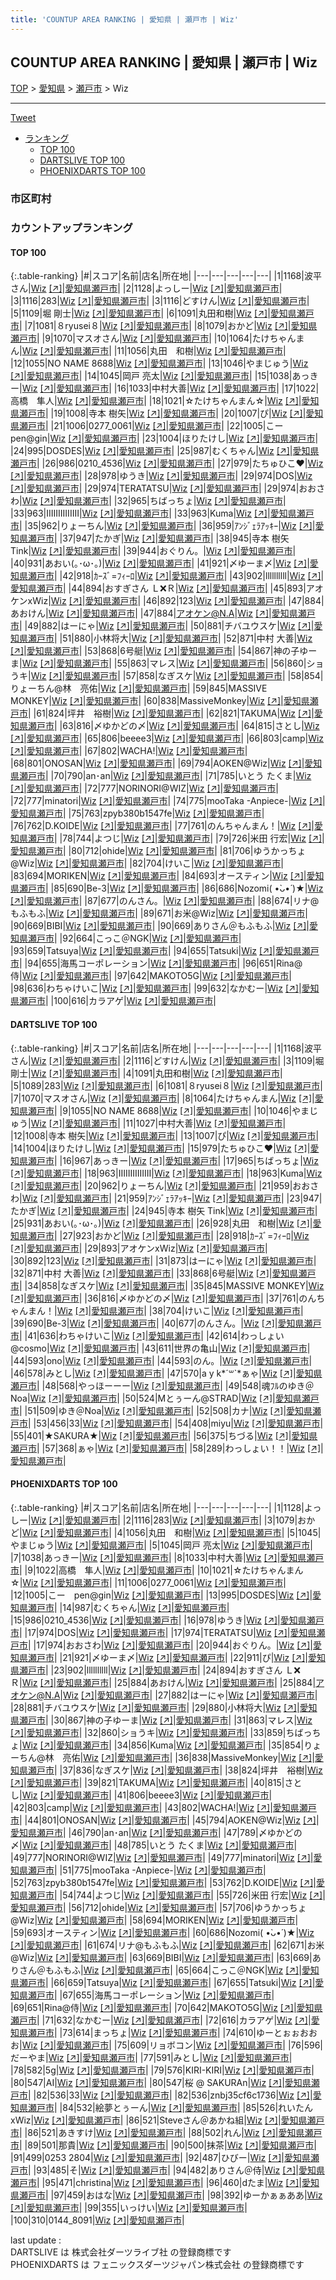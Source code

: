 ```yaml
---
title: 'COUNTUP AREA RANKING | 愛知県 | 瀬戸市 | Wiz'
---
```

## COUNTUP AREA RANKING | 愛知県 | 瀬戸市 | Wiz

[TOP](/darts/rank/) > [愛知県](/darts/rank/愛知県/) > [瀬戸市](/darts/rank/愛知県/瀬戸市/) > Wiz

___

<a href="https://twitter.com/share?ref_src=twsrc%5Etfw" data-text="COUNTUP AREA RANKING | 愛知県瀬戸市Wiz" class="twitter-share-button" data-hashtags="DARTSLIVE,PHOENIXDARTS,darts,ダーツ" data-show-count="false">Tweet</a>

* [ランキング](#カウントアップランキング)
    * [TOP 100](#top-100)
    * [DARTSLIVE TOP 100](#dartslive-top-100)
    * [PHOENIXDARTS TOP 100](#phoenixdarts-top-100)

### 市区町村

<ul>

</ul>

### カウントアップランキング

#### TOP 100



{:.table-ranking}
|#|スコア|名前|店名|所在地|
|---|---|---|---|---|
|1|1168|<span class="rank-name-dl">波平さん</span>|<a href="/darts/rank/shops/1b0e1557476a1bdb58d385ea46352d8f.html">Wiz</a> <a href="https://search.dartslive.com/jp/shop/1b0e1557476a1bdb58d385ea46352d8f">[↗]</a>|<a href="/darts/rank/愛知県/瀬戸市">愛知県瀬戸市</a>|
|2|1128|<span class="rank-name-pd">よっしー</span>|<a href="/darts/rank/shops/77310.html">Wiz</a> <a href="https://vs.phoenixdarts.com/jp/shop/shopDetailInfo/s_77310?s_seq=77310">[↗]</a>|<a href="/darts/rank/愛知県/瀬戸市">愛知県瀬戸市</a>|
|3|1116|<span class="rank-name-pd">283</span>|<a href="/darts/rank/shops/77310.html">Wiz</a> <a href="https://vs.phoenixdarts.com/jp/shop/shopDetailInfo/s_77310?s_seq=77310">[↗]</a>|<a href="/darts/rank/愛知県/瀬戸市">愛知県瀬戸市</a>|
|3|1116|<span class="rank-name-dl">どすけん</span>|<a href="/darts/rank/shops/1b0e1557476a1bdb58d385ea46352d8f.html">Wiz</a> <a href="https://search.dartslive.com/jp/shop/1b0e1557476a1bdb58d385ea46352d8f">[↗]</a>|<a href="/darts/rank/愛知県/瀬戸市">愛知県瀬戸市</a>|
|5|1109|<span class="rank-name-dl">堀 剛士</span>|<a href="/darts/rank/shops/1b0e1557476a1bdb58d385ea46352d8f.html">Wiz</a> <a href="https://search.dartslive.com/jp/shop/1b0e1557476a1bdb58d385ea46352d8f">[↗]</a>|<a href="/darts/rank/愛知県/瀬戸市">愛知県瀬戸市</a>|
|6|1091|<span class="rank-name-dl">丸田和樹</span>|<a href="/darts/rank/shops/1b0e1557476a1bdb58d385ea46352d8f.html">Wiz</a> <a href="https://search.dartslive.com/jp/shop/1b0e1557476a1bdb58d385ea46352d8f">[↗]</a>|<a href="/darts/rank/愛知県/瀬戸市">愛知県瀬戸市</a>|
|7|1081|<span class="rank-name-dl">８ryusei８</span>|<a href="/darts/rank/shops/1b0e1557476a1bdb58d385ea46352d8f.html">Wiz</a> <a href="https://search.dartslive.com/jp/shop/1b0e1557476a1bdb58d385ea46352d8f">[↗]</a>|<a href="/darts/rank/愛知県/瀬戸市">愛知県瀬戸市</a>|
|8|1079|<span class="rank-name-pd">おかど</span>|<a href="/darts/rank/shops/77310.html">Wiz</a> <a href="https://vs.phoenixdarts.com/jp/shop/shopDetailInfo/s_77310?s_seq=77310">[↗]</a>|<a href="/darts/rank/愛知県/瀬戸市">愛知県瀬戸市</a>|
|9|1070|<span class="rank-name-dl">マスオさん</span>|<a href="/darts/rank/shops/1b0e1557476a1bdb58d385ea46352d8f.html">Wiz</a> <a href="https://search.dartslive.com/jp/shop/1b0e1557476a1bdb58d385ea46352d8f">[↗]</a>|<a href="/darts/rank/愛知県/瀬戸市">愛知県瀬戸市</a>|
|10|1064|<span class="rank-name-dl">たけちゃんまん</span>|<a href="/darts/rank/shops/1b0e1557476a1bdb58d385ea46352d8f.html">Wiz</a> <a href="https://search.dartslive.com/jp/shop/1b0e1557476a1bdb58d385ea46352d8f">[↗]</a>|<a href="/darts/rank/愛知県/瀬戸市">愛知県瀬戸市</a>|
|11|1056|<span class="rank-name-pd">丸田　和樹</span>|<a href="/darts/rank/shops/77310.html">Wiz</a> <a href="https://vs.phoenixdarts.com/jp/shop/shopDetailInfo/s_77310?s_seq=77310">[↗]</a>|<a href="/darts/rank/愛知県/瀬戸市">愛知県瀬戸市</a>|
|12|1055|<span class="rank-name-dl">NO NAME 8688</span>|<a href="/darts/rank/shops/1b0e1557476a1bdb58d385ea46352d8f.html">Wiz</a> <a href="https://search.dartslive.com/jp/shop/1b0e1557476a1bdb58d385ea46352d8f">[↗]</a>|<a href="/darts/rank/愛知県/瀬戸市">愛知県瀬戸市</a>|
|13|1046|<span class="rank-name-dl">やまじゅう</span>|<a href="/darts/rank/shops/1b0e1557476a1bdb58d385ea46352d8f.html">Wiz</a> <a href="https://search.dartslive.com/jp/shop/1b0e1557476a1bdb58d385ea46352d8f">[↗]</a>|<a href="/darts/rank/愛知県/瀬戸市">愛知県瀬戸市</a>|
|14|1045|<span class="rank-name-pd"><span class="pro-icon-pd"></span>岡戸 亮太</span>|<a href="/darts/rank/shops/77310.html">Wiz</a> <a href="https://vs.phoenixdarts.com/jp/shop/shopDetailInfo/s_77310?s_seq=77310">[↗]</a>|<a href="/darts/rank/愛知県/瀬戸市">愛知県瀬戸市</a>|
|15|1038|<span class="rank-name-pd">あっきー</span>|<a href="/darts/rank/shops/77310.html">Wiz</a> <a href="https://vs.phoenixdarts.com/jp/shop/shopDetailInfo/s_77310?s_seq=77310">[↗]</a>|<a href="/darts/rank/愛知県/瀬戸市">愛知県瀬戸市</a>|
|16|1033|<span class="rank-name-pd">中村大善</span>|<a href="/darts/rank/shops/77310.html">Wiz</a> <a href="https://vs.phoenixdarts.com/jp/shop/shopDetailInfo/s_77310?s_seq=77310">[↗]</a>|<a href="/darts/rank/愛知県/瀬戸市">愛知県瀬戸市</a>|
|17|1022|<span class="rank-name-pd">高橋　隼人</span>|<a href="/darts/rank/shops/77310.html">Wiz</a> <a href="https://vs.phoenixdarts.com/jp/shop/shopDetailInfo/s_77310?s_seq=77310">[↗]</a>|<a href="/darts/rank/愛知県/瀬戸市">愛知県瀬戸市</a>|
|18|1021|<span class="rank-name-pd">☆たけちゃんまん☆</span>|<a href="/darts/rank/shops/77310.html">Wiz</a> <a href="https://vs.phoenixdarts.com/jp/shop/shopDetailInfo/s_77310?s_seq=77310">[↗]</a>|<a href="/darts/rank/愛知県/瀬戸市">愛知県瀬戸市</a>|
|19|1008|<span class="rank-name-dl">寺本 樹矢</span>|<a href="/darts/rank/shops/1b0e1557476a1bdb58d385ea46352d8f.html">Wiz</a> <a href="https://search.dartslive.com/jp/shop/1b0e1557476a1bdb58d385ea46352d8f">[↗]</a>|<a href="/darts/rank/愛知県/瀬戸市">愛知県瀬戸市</a>|
|20|1007|<span class="rank-name-dl">ぴ</span>|<a href="/darts/rank/shops/1b0e1557476a1bdb58d385ea46352d8f.html">Wiz</a> <a href="https://search.dartslive.com/jp/shop/1b0e1557476a1bdb58d385ea46352d8f">[↗]</a>|<a href="/darts/rank/愛知県/瀬戸市">愛知県瀬戸市</a>|
|21|1006|<span class="rank-name-pd">0277_0061</span>|<a href="/darts/rank/shops/77310.html">Wiz</a> <a href="https://vs.phoenixdarts.com/jp/shop/shopDetailInfo/s_77310?s_seq=77310">[↗]</a>|<a href="/darts/rank/愛知県/瀬戸市">愛知県瀬戸市</a>|
|22|1005|<span class="rank-name-pd">こー　pen@gin</span>|<a href="/darts/rank/shops/77310.html">Wiz</a> <a href="https://vs.phoenixdarts.com/jp/shop/shopDetailInfo/s_77310?s_seq=77310">[↗]</a>|<a href="/darts/rank/愛知県/瀬戸市">愛知県瀬戸市</a>|
|23|1004|<span class="rank-name-dl">ほりたけし</span>|<a href="/darts/rank/shops/1b0e1557476a1bdb58d385ea46352d8f.html">Wiz</a> <a href="https://search.dartslive.com/jp/shop/1b0e1557476a1bdb58d385ea46352d8f">[↗]</a>|<a href="/darts/rank/愛知県/瀬戸市">愛知県瀬戸市</a>|
|24|995|<span class="rank-name-pd">DOSDES</span>|<a href="/darts/rank/shops/77310.html">Wiz</a> <a href="https://vs.phoenixdarts.com/jp/shop/shopDetailInfo/s_77310?s_seq=77310">[↗]</a>|<a href="/darts/rank/愛知県/瀬戸市">愛知県瀬戸市</a>|
|25|987|<span class="rank-name-pd">むくちゃん</span>|<a href="/darts/rank/shops/77310.html">Wiz</a> <a href="https://vs.phoenixdarts.com/jp/shop/shopDetailInfo/s_77310?s_seq=77310">[↗]</a>|<a href="/darts/rank/愛知県/瀬戸市">愛知県瀬戸市</a>|
|26|986|<span class="rank-name-pd">0210_4536</span>|<a href="/darts/rank/shops/77310.html">Wiz</a> <a href="https://vs.phoenixdarts.com/jp/shop/shopDetailInfo/s_77310?s_seq=77310">[↗]</a>|<a href="/darts/rank/愛知県/瀬戸市">愛知県瀬戸市</a>|
|27|979|<span class="rank-name-dl">たちゅひこ❤️</span>|<a href="/darts/rank/shops/1b0e1557476a1bdb58d385ea46352d8f.html">Wiz</a> <a href="https://search.dartslive.com/jp/shop/1b0e1557476a1bdb58d385ea46352d8f">[↗]</a>|<a href="/darts/rank/愛知県/瀬戸市">愛知県瀬戸市</a>|
|28|978|<span class="rank-name-pd">ゆうき</span>|<a href="/darts/rank/shops/77310.html">Wiz</a> <a href="https://vs.phoenixdarts.com/jp/shop/shopDetailInfo/s_77310?s_seq=77310">[↗]</a>|<a href="/darts/rank/愛知県/瀬戸市">愛知県瀬戸市</a>|
|29|974|<span class="rank-name-pd">DOS</span>|<a href="/darts/rank/shops/77310.html">Wiz</a> <a href="https://vs.phoenixdarts.com/jp/shop/shopDetailInfo/s_77310?s_seq=77310">[↗]</a>|<a href="/darts/rank/愛知県/瀬戸市">愛知県瀬戸市</a>|
|29|974|<span class="rank-name-pd">TERATATSU</span>|<a href="/darts/rank/shops/77310.html">Wiz</a> <a href="https://vs.phoenixdarts.com/jp/shop/shopDetailInfo/s_77310?s_seq=77310">[↗]</a>|<a href="/darts/rank/愛知県/瀬戸市">愛知県瀬戸市</a>|
|29|974|<span class="rank-name-pd">おおさわ</span>|<a href="/darts/rank/shops/77310.html">Wiz</a> <a href="https://vs.phoenixdarts.com/jp/shop/shopDetailInfo/s_77310?s_seq=77310">[↗]</a>|<a href="/darts/rank/愛知県/瀬戸市">愛知県瀬戸市</a>|
|32|965|<span class="rank-name-dl">ちばっちょ</span>|<a href="/darts/rank/shops/1b0e1557476a1bdb58d385ea46352d8f.html">Wiz</a> <a href="https://search.dartslive.com/jp/shop/1b0e1557476a1bdb58d385ea46352d8f">[↗]</a>|<a href="/darts/rank/愛知県/瀬戸市">愛知県瀬戸市</a>|
|33|963|<span class="rank-name-dl">IIIIIIIIIIIIII</span>|<a href="/darts/rank/shops/1b0e1557476a1bdb58d385ea46352d8f.html">Wiz</a> <a href="https://search.dartslive.com/jp/shop/1b0e1557476a1bdb58d385ea46352d8f">[↗]</a>|<a href="/darts/rank/愛知県/瀬戸市">愛知県瀬戸市</a>|
|33|963|<span class="rank-name-dl">Kuma</span>|<a href="/darts/rank/shops/1b0e1557476a1bdb58d385ea46352d8f.html">Wiz</a> <a href="https://search.dartslive.com/jp/shop/1b0e1557476a1bdb58d385ea46352d8f">[↗]</a>|<a href="/darts/rank/愛知県/瀬戸市">愛知県瀬戸市</a>|
|35|962|<span class="rank-name-dl">りょーちん</span>|<a href="/darts/rank/shops/1b0e1557476a1bdb58d385ea46352d8f.html">Wiz</a> <a href="https://search.dartslive.com/jp/shop/1b0e1557476a1bdb58d385ea46352d8f">[↗]</a>|<a href="/darts/rank/愛知県/瀬戸市">愛知県瀬戸市</a>|
|36|959|<span class="rank-name-dl">ｱﾝｼﾞｪﾗｱｯｷｰ</span>|<a href="/darts/rank/shops/1b0e1557476a1bdb58d385ea46352d8f.html">Wiz</a> <a href="https://search.dartslive.com/jp/shop/1b0e1557476a1bdb58d385ea46352d8f">[↗]</a>|<a href="/darts/rank/愛知県/瀬戸市">愛知県瀬戸市</a>|
|37|947|<span class="rank-name-dl">たかぎ</span>|<a href="/darts/rank/shops/1b0e1557476a1bdb58d385ea46352d8f.html">Wiz</a> <a href="https://search.dartslive.com/jp/shop/1b0e1557476a1bdb58d385ea46352d8f">[↗]</a>|<a href="/darts/rank/愛知県/瀬戸市">愛知県瀬戸市</a>|
|38|945|<span class="rank-name-dl">寺本 樹矢 Tink</span>|<a href="/darts/rank/shops/1b0e1557476a1bdb58d385ea46352d8f.html">Wiz</a> <a href="https://search.dartslive.com/jp/shop/1b0e1557476a1bdb58d385ea46352d8f">[↗]</a>|<a href="/darts/rank/愛知県/瀬戸市">愛知県瀬戸市</a>|
|39|944|<span class="rank-name-pd">おぐりん。</span>|<a href="/darts/rank/shops/77310.html">Wiz</a> <a href="https://vs.phoenixdarts.com/jp/shop/shopDetailInfo/s_77310?s_seq=77310">[↗]</a>|<a href="/darts/rank/愛知県/瀬戸市">愛知県瀬戸市</a>|
|40|931|<span class="rank-name-dl">あおい(｡･ω･｡)</span>|<a href="/darts/rank/shops/1b0e1557476a1bdb58d385ea46352d8f.html">Wiz</a> <a href="https://search.dartslive.com/jp/shop/1b0e1557476a1bdb58d385ea46352d8f">[↗]</a>|<a href="/darts/rank/愛知県/瀬戸市">愛知県瀬戸市</a>|
|41|921|<span class="rank-name-pd">〆ゆーま〆</span>|<a href="/darts/rank/shops/77310.html">Wiz</a> <a href="https://vs.phoenixdarts.com/jp/shop/shopDetailInfo/s_77310?s_seq=77310">[↗]</a>|<a href="/darts/rank/愛知県/瀬戸市">愛知県瀬戸市</a>|
|42|918|<span class="rank-name-dl">ｶｰｽﾞ=ﾌｨｰﾛ</span>|<a href="/darts/rank/shops/1b0e1557476a1bdb58d385ea46352d8f.html">Wiz</a> <a href="https://search.dartslive.com/jp/shop/1b0e1557476a1bdb58d385ea46352d8f">[↗]</a>|<a href="/darts/rank/愛知県/瀬戸市">愛知県瀬戸市</a>|
|43|902|<span class="rank-name-pd">llllllllll</span>|<a href="/darts/rank/shops/77310.html">Wiz</a> <a href="https://vs.phoenixdarts.com/jp/shop/shopDetailInfo/s_77310?s_seq=77310">[↗]</a>|<a href="/darts/rank/愛知県/瀬戸市">愛知県瀬戸市</a>|
|44|894|<span class="rank-name-pd">おすぎさん Ｌ❌Ｒ</span>|<a href="/darts/rank/shops/77310.html">Wiz</a> <a href="https://vs.phoenixdarts.com/jp/shop/shopDetailInfo/s_77310?s_seq=77310">[↗]</a>|<a href="/darts/rank/愛知県/瀬戸市">愛知県瀬戸市</a>|
|45|893|<span class="rank-name-dl">アオケンxWiz</span>|<a href="/darts/rank/shops/1b0e1557476a1bdb58d385ea46352d8f.html">Wiz</a> <a href="https://search.dartslive.com/jp/shop/1b0e1557476a1bdb58d385ea46352d8f">[↗]</a>|<a href="/darts/rank/愛知県/瀬戸市">愛知県瀬戸市</a>|
|46|892|<span class="rank-name-dl">123</span>|<a href="/darts/rank/shops/1b0e1557476a1bdb58d385ea46352d8f.html">Wiz</a> <a href="https://search.dartslive.com/jp/shop/1b0e1557476a1bdb58d385ea46352d8f">[↗]</a>|<a href="/darts/rank/愛知県/瀬戸市">愛知県瀬戸市</a>|
|47|884|<span class="rank-name-pd">あおけん</span>|<a href="/darts/rank/shops/77310.html">Wiz</a> <a href="https://vs.phoenixdarts.com/jp/shop/shopDetailInfo/s_77310?s_seq=77310">[↗]</a>|<a href="/darts/rank/愛知県/瀬戸市">愛知県瀬戸市</a>|
|47|884|<span class="rank-name-pd">アオケン@N.A</span>|<a href="/darts/rank/shops/77310.html">Wiz</a> <a href="https://vs.phoenixdarts.com/jp/shop/shopDetailInfo/s_77310?s_seq=77310">[↗]</a>|<a href="/darts/rank/愛知県/瀬戸市">愛知県瀬戸市</a>|
|49|882|<span class="rank-name-pd">はーにゃ</span>|<a href="/darts/rank/shops/77310.html">Wiz</a> <a href="https://vs.phoenixdarts.com/jp/shop/shopDetailInfo/s_77310?s_seq=77310">[↗]</a>|<a href="/darts/rank/愛知県/瀬戸市">愛知県瀬戸市</a>|
|50|881|<span class="rank-name-pd">チバユウスケ</span>|<a href="/darts/rank/shops/77310.html">Wiz</a> <a href="https://vs.phoenixdarts.com/jp/shop/shopDetailInfo/s_77310?s_seq=77310">[↗]</a>|<a href="/darts/rank/愛知県/瀬戸市">愛知県瀬戸市</a>|
|51|880|<span class="rank-name-pd">小林将大</span>|<a href="/darts/rank/shops/77310.html">Wiz</a> <a href="https://vs.phoenixdarts.com/jp/shop/shopDetailInfo/s_77310?s_seq=77310">[↗]</a>|<a href="/darts/rank/愛知県/瀬戸市">愛知県瀬戸市</a>|
|52|871|<span class="rank-name-dl">中村 大善</span>|<a href="/darts/rank/shops/1b0e1557476a1bdb58d385ea46352d8f.html">Wiz</a> <a href="https://search.dartslive.com/jp/shop/1b0e1557476a1bdb58d385ea46352d8f">[↗]</a>|<a href="/darts/rank/愛知県/瀬戸市">愛知県瀬戸市</a>|
|53|868|<span class="rank-name-dl">6号艇</span>|<a href="/darts/rank/shops/1b0e1557476a1bdb58d385ea46352d8f.html">Wiz</a> <a href="https://search.dartslive.com/jp/shop/1b0e1557476a1bdb58d385ea46352d8f">[↗]</a>|<a href="/darts/rank/愛知県/瀬戸市">愛知県瀬戸市</a>|
|54|867|<span class="rank-name-pd">神の子ゆーま</span>|<a href="/darts/rank/shops/77310.html">Wiz</a> <a href="https://vs.phoenixdarts.com/jp/shop/shopDetailInfo/s_77310?s_seq=77310">[↗]</a>|<a href="/darts/rank/愛知県/瀬戸市">愛知県瀬戸市</a>|
|55|863|<span class="rank-name-pd">マレス</span>|<a href="/darts/rank/shops/77310.html">Wiz</a> <a href="https://vs.phoenixdarts.com/jp/shop/shopDetailInfo/s_77310?s_seq=77310">[↗]</a>|<a href="/darts/rank/愛知県/瀬戸市">愛知県瀬戸市</a>|
|56|860|<span class="rank-name-pd">ショうキ</span>|<a href="/darts/rank/shops/77310.html">Wiz</a> <a href="https://vs.phoenixdarts.com/jp/shop/shopDetailInfo/s_77310?s_seq=77310">[↗]</a>|<a href="/darts/rank/愛知県/瀬戸市">愛知県瀬戸市</a>|
|57|858|<span class="rank-name-dl">なぎスケ</span>|<a href="/darts/rank/shops/1b0e1557476a1bdb58d385ea46352d8f.html">Wiz</a> <a href="https://search.dartslive.com/jp/shop/1b0e1557476a1bdb58d385ea46352d8f">[↗]</a>|<a href="/darts/rank/愛知県/瀬戸市">愛知県瀬戸市</a>|
|58|854|<span class="rank-name-pd">りょーちん@林　亮佑</span>|<a href="/darts/rank/shops/77310.html">Wiz</a> <a href="https://vs.phoenixdarts.com/jp/shop/shopDetailInfo/s_77310?s_seq=77310">[↗]</a>|<a href="/darts/rank/愛知県/瀬戸市">愛知県瀬戸市</a>|
|59|845|<span class="rank-name-dl">MASSIVE MONKEY</span>|<a href="/darts/rank/shops/1b0e1557476a1bdb58d385ea46352d8f.html">Wiz</a> <a href="https://search.dartslive.com/jp/shop/1b0e1557476a1bdb58d385ea46352d8f">[↗]</a>|<a href="/darts/rank/愛知県/瀬戸市">愛知県瀬戸市</a>|
|60|838|<span class="rank-name-pd">MassiveMonkey</span>|<a href="/darts/rank/shops/77310.html">Wiz</a> <a href="https://vs.phoenixdarts.com/jp/shop/shopDetailInfo/s_77310?s_seq=77310">[↗]</a>|<a href="/darts/rank/愛知県/瀬戸市">愛知県瀬戸市</a>|
|61|824|<span class="rank-name-pd">坪井　裕樹</span>|<a href="/darts/rank/shops/77310.html">Wiz</a> <a href="https://vs.phoenixdarts.com/jp/shop/shopDetailInfo/s_77310?s_seq=77310">[↗]</a>|<a href="/darts/rank/愛知県/瀬戸市">愛知県瀬戸市</a>|
|62|821|<span class="rank-name-pd">TAKUMA</span>|<a href="/darts/rank/shops/77310.html">Wiz</a> <a href="https://vs.phoenixdarts.com/jp/shop/shopDetailInfo/s_77310?s_seq=77310">[↗]</a>|<a href="/darts/rank/愛知県/瀬戸市">愛知県瀬戸市</a>|
|63|816|<span class="rank-name-dl">〆ゆかどの〆</span>|<a href="/darts/rank/shops/1b0e1557476a1bdb58d385ea46352d8f.html">Wiz</a> <a href="https://search.dartslive.com/jp/shop/1b0e1557476a1bdb58d385ea46352d8f">[↗]</a>|<a href="/darts/rank/愛知県/瀬戸市">愛知県瀬戸市</a>|
|64|815|<span class="rank-name-pd">さとし</span>|<a href="/darts/rank/shops/77310.html">Wiz</a> <a href="https://vs.phoenixdarts.com/jp/shop/shopDetailInfo/s_77310?s_seq=77310">[↗]</a>|<a href="/darts/rank/愛知県/瀬戸市">愛知県瀬戸市</a>|
|65|806|<span class="rank-name-pd">beeee3</span>|<a href="/darts/rank/shops/77310.html">Wiz</a> <a href="https://vs.phoenixdarts.com/jp/shop/shopDetailInfo/s_77310?s_seq=77310">[↗]</a>|<a href="/darts/rank/愛知県/瀬戸市">愛知県瀬戸市</a>|
|66|803|<span class="rank-name-pd">camp</span>|<a href="/darts/rank/shops/77310.html">Wiz</a> <a href="https://vs.phoenixdarts.com/jp/shop/shopDetailInfo/s_77310?s_seq=77310">[↗]</a>|<a href="/darts/rank/愛知県/瀬戸市">愛知県瀬戸市</a>|
|67|802|<span class="rank-name-pd">WACHA!</span>|<a href="/darts/rank/shops/77310.html">Wiz</a> <a href="https://vs.phoenixdarts.com/jp/shop/shopDetailInfo/s_77310?s_seq=77310">[↗]</a>|<a href="/darts/rank/愛知県/瀬戸市">愛知県瀬戸市</a>|
|68|801|<span class="rank-name-pd">ONOSAN</span>|<a href="/darts/rank/shops/77310.html">Wiz</a> <a href="https://vs.phoenixdarts.com/jp/shop/shopDetailInfo/s_77310?s_seq=77310">[↗]</a>|<a href="/darts/rank/愛知県/瀬戸市">愛知県瀬戸市</a>|
|69|794|<span class="rank-name-pd">AOKEN@Wiz</span>|<a href="/darts/rank/shops/77310.html">Wiz</a> <a href="https://vs.phoenixdarts.com/jp/shop/shopDetailInfo/s_77310?s_seq=77310">[↗]</a>|<a href="/darts/rank/愛知県/瀬戸市">愛知県瀬戸市</a>|
|70|790|<span class="rank-name-pd">an･an</span>|<a href="/darts/rank/shops/77310.html">Wiz</a> <a href="https://vs.phoenixdarts.com/jp/shop/shopDetailInfo/s_77310?s_seq=77310">[↗]</a>|<a href="/darts/rank/愛知県/瀬戸市">愛知県瀬戸市</a>|
|71|785|<span class="rank-name-pd">いとう たくま</span>|<a href="/darts/rank/shops/77310.html">Wiz</a> <a href="https://vs.phoenixdarts.com/jp/shop/shopDetailInfo/s_77310?s_seq=77310">[↗]</a>|<a href="/darts/rank/愛知県/瀬戸市">愛知県瀬戸市</a>|
|72|777|<span class="rank-name-pd">NORINORI@WIZ</span>|<a href="/darts/rank/shops/77310.html">Wiz</a> <a href="https://vs.phoenixdarts.com/jp/shop/shopDetailInfo/s_77310?s_seq=77310">[↗]</a>|<a href="/darts/rank/愛知県/瀬戸市">愛知県瀬戸市</a>|
|72|777|<span class="rank-name-pd">minatori</span>|<a href="/darts/rank/shops/77310.html">Wiz</a> <a href="https://vs.phoenixdarts.com/jp/shop/shopDetailInfo/s_77310?s_seq=77310">[↗]</a>|<a href="/darts/rank/愛知県/瀬戸市">愛知県瀬戸市</a>|
|74|775|<span class="rank-name-pd">mooTaka -Anpiece-</span>|<a href="/darts/rank/shops/77310.html">Wiz</a> <a href="https://vs.phoenixdarts.com/jp/shop/shopDetailInfo/s_77310?s_seq=77310">[↗]</a>|<a href="/darts/rank/愛知県/瀬戸市">愛知県瀬戸市</a>|
|75|763|<span class="rank-name-pd">zpyb380b1547fe</span>|<a href="/darts/rank/shops/77310.html">Wiz</a> <a href="https://vs.phoenixdarts.com/jp/shop/shopDetailInfo/s_77310?s_seq=77310">[↗]</a>|<a href="/darts/rank/愛知県/瀬戸市">愛知県瀬戸市</a>|
|76|762|<span class="rank-name-pd">D.KOIDE</span>|<a href="/darts/rank/shops/77310.html">Wiz</a> <a href="https://vs.phoenixdarts.com/jp/shop/shopDetailInfo/s_77310?s_seq=77310">[↗]</a>|<a href="/darts/rank/愛知県/瀬戸市">愛知県瀬戸市</a>|
|77|761|<span class="rank-name-dl">のんちゃんまん！</span>|<a href="/darts/rank/shops/1b0e1557476a1bdb58d385ea46352d8f.html">Wiz</a> <a href="https://search.dartslive.com/jp/shop/1b0e1557476a1bdb58d385ea46352d8f">[↗]</a>|<a href="/darts/rank/愛知県/瀬戸市">愛知県瀬戸市</a>|
|78|744|<span class="rank-name-pd">よつじ</span>|<a href="/darts/rank/shops/77310.html">Wiz</a> <a href="https://vs.phoenixdarts.com/jp/shop/shopDetailInfo/s_77310?s_seq=77310">[↗]</a>|<a href="/darts/rank/愛知県/瀬戸市">愛知県瀬戸市</a>|
|79|726|<span class="rank-name-pd"><span class="pro-icon-pd"></span>米田 行宏</span>|<a href="/darts/rank/shops/77310.html">Wiz</a> <a href="https://vs.phoenixdarts.com/jp/shop/shopDetailInfo/s_77310?s_seq=77310">[↗]</a>|<a href="/darts/rank/愛知県/瀬戸市">愛知県瀬戸市</a>|
|80|712|<span class="rank-name-pd">ohide</span>|<a href="/darts/rank/shops/77310.html">Wiz</a> <a href="https://vs.phoenixdarts.com/jp/shop/shopDetailInfo/s_77310?s_seq=77310">[↗]</a>|<a href="/darts/rank/愛知県/瀬戸市">愛知県瀬戸市</a>|
|81|706|<span class="rank-name-pd">ゆうかっちょ@Wiz</span>|<a href="/darts/rank/shops/77310.html">Wiz</a> <a href="https://vs.phoenixdarts.com/jp/shop/shopDetailInfo/s_77310?s_seq=77310">[↗]</a>|<a href="/darts/rank/愛知県/瀬戸市">愛知県瀬戸市</a>|
|82|704|<span class="rank-name-dl">けいこ</span>|<a href="/darts/rank/shops/1b0e1557476a1bdb58d385ea46352d8f.html">Wiz</a> <a href="https://search.dartslive.com/jp/shop/1b0e1557476a1bdb58d385ea46352d8f">[↗]</a>|<a href="/darts/rank/愛知県/瀬戸市">愛知県瀬戸市</a>|
|83|694|<span class="rank-name-pd">MORIKEN</span>|<a href="/darts/rank/shops/77310.html">Wiz</a> <a href="https://vs.phoenixdarts.com/jp/shop/shopDetailInfo/s_77310?s_seq=77310">[↗]</a>|<a href="/darts/rank/愛知県/瀬戸市">愛知県瀬戸市</a>|
|84|693|<span class="rank-name-pd">オースティン</span>|<a href="/darts/rank/shops/77310.html">Wiz</a> <a href="https://vs.phoenixdarts.com/jp/shop/shopDetailInfo/s_77310?s_seq=77310">[↗]</a>|<a href="/darts/rank/愛知県/瀬戸市">愛知県瀬戸市</a>|
|85|690|<span class="rank-name-dl">Be-3</span>|<a href="/darts/rank/shops/1b0e1557476a1bdb58d385ea46352d8f.html">Wiz</a> <a href="https://search.dartslive.com/jp/shop/1b0e1557476a1bdb58d385ea46352d8f">[↗]</a>|<a href="/darts/rank/愛知県/瀬戸市">愛知県瀬戸市</a>|
|86|686|<span class="rank-name-pd">Nozomi( •̀ᴗ•́ )★</span>|<a href="/darts/rank/shops/77310.html">Wiz</a> <a href="https://vs.phoenixdarts.com/jp/shop/shopDetailInfo/s_77310?s_seq=77310">[↗]</a>|<a href="/darts/rank/愛知県/瀬戸市">愛知県瀬戸市</a>|
|87|677|<span class="rank-name-dl">のんさん。</span>|<a href="/darts/rank/shops/1b0e1557476a1bdb58d385ea46352d8f.html">Wiz</a> <a href="https://search.dartslive.com/jp/shop/1b0e1557476a1bdb58d385ea46352d8f">[↗]</a>|<a href="/darts/rank/愛知県/瀬戸市">愛知県瀬戸市</a>|
|88|674|<span class="rank-name-pd">リナ@もふもふ</span>|<a href="/darts/rank/shops/77310.html">Wiz</a> <a href="https://vs.phoenixdarts.com/jp/shop/shopDetailInfo/s_77310?s_seq=77310">[↗]</a>|<a href="/darts/rank/愛知県/瀬戸市">愛知県瀬戸市</a>|
|89|671|<span class="rank-name-pd">お米@Wiz</span>|<a href="/darts/rank/shops/77310.html">Wiz</a> <a href="https://vs.phoenixdarts.com/jp/shop/shopDetailInfo/s_77310?s_seq=77310">[↗]</a>|<a href="/darts/rank/愛知県/瀬戸市">愛知県瀬戸市</a>|
|90|669|<span class="rank-name-pd">BIBI</span>|<a href="/darts/rank/shops/77310.html">Wiz</a> <a href="https://vs.phoenixdarts.com/jp/shop/shopDetailInfo/s_77310?s_seq=77310">[↗]</a>|<a href="/darts/rank/愛知県/瀬戸市">愛知県瀬戸市</a>|
|90|669|<span class="rank-name-pd">ありさん＠もふもふ</span>|<a href="/darts/rank/shops/77310.html">Wiz</a> <a href="https://vs.phoenixdarts.com/jp/shop/shopDetailInfo/s_77310?s_seq=77310">[↗]</a>|<a href="/darts/rank/愛知県/瀬戸市">愛知県瀬戸市</a>|
|92|664|<span class="rank-name-pd">こっこ＠NGK</span>|<a href="/darts/rank/shops/77310.html">Wiz</a> <a href="https://vs.phoenixdarts.com/jp/shop/shopDetailInfo/s_77310?s_seq=77310">[↗]</a>|<a href="/darts/rank/愛知県/瀬戸市">愛知県瀬戸市</a>|
|93|659|<span class="rank-name-pd">Tatsuya</span>|<a href="/darts/rank/shops/77310.html">Wiz</a> <a href="https://vs.phoenixdarts.com/jp/shop/shopDetailInfo/s_77310?s_seq=77310">[↗]</a>|<a href="/darts/rank/愛知県/瀬戸市">愛知県瀬戸市</a>|
|94|655|<span class="rank-name-pd">Tatsuki</span>|<a href="/darts/rank/shops/77310.html">Wiz</a> <a href="https://vs.phoenixdarts.com/jp/shop/shopDetailInfo/s_77310?s_seq=77310">[↗]</a>|<a href="/darts/rank/愛知県/瀬戸市">愛知県瀬戸市</a>|
|94|655|<span class="rank-name-pd">海馬コーポレーション</span>|<a href="/darts/rank/shops/77310.html">Wiz</a> <a href="https://vs.phoenixdarts.com/jp/shop/shopDetailInfo/s_77310?s_seq=77310">[↗]</a>|<a href="/darts/rank/愛知県/瀬戸市">愛知県瀬戸市</a>|
|96|651|<span class="rank-name-pd">Rina@侍</span>|<a href="/darts/rank/shops/77310.html">Wiz</a> <a href="https://vs.phoenixdarts.com/jp/shop/shopDetailInfo/s_77310?s_seq=77310">[↗]</a>|<a href="/darts/rank/愛知県/瀬戸市">愛知県瀬戸市</a>|
|97|642|<span class="rank-name-pd">MAKOTO5G</span>|<a href="/darts/rank/shops/77310.html">Wiz</a> <a href="https://vs.phoenixdarts.com/jp/shop/shopDetailInfo/s_77310?s_seq=77310">[↗]</a>|<a href="/darts/rank/愛知県/瀬戸市">愛知県瀬戸市</a>|
|98|636|<span class="rank-name-dl">わちゃけいこ</span>|<a href="/darts/rank/shops/1b0e1557476a1bdb58d385ea46352d8f.html">Wiz</a> <a href="https://search.dartslive.com/jp/shop/1b0e1557476a1bdb58d385ea46352d8f">[↗]</a>|<a href="/darts/rank/愛知県/瀬戸市">愛知県瀬戸市</a>|
|99|632|<span class="rank-name-pd">なかむー</span>|<a href="/darts/rank/shops/77310.html">Wiz</a> <a href="https://vs.phoenixdarts.com/jp/shop/shopDetailInfo/s_77310?s_seq=77310">[↗]</a>|<a href="/darts/rank/愛知県/瀬戸市">愛知県瀬戸市</a>|
|100|616|<span class="rank-name-pd">カラアゲ</span>|<a href="/darts/rank/shops/77310.html">Wiz</a> <a href="https://vs.phoenixdarts.com/jp/shop/shopDetailInfo/s_77310?s_seq=77310">[↗]</a>|<a href="/darts/rank/愛知県/瀬戸市">愛知県瀬戸市</a>|


#### DARTSLIVE TOP 100



{:.table-ranking}
|#|スコア|名前|店名|所在地|
|---|---|---|---|---|
|1|1168|<span class="rank-name-dl">波平さん</span>|<a href="/darts/rank/shops/1b0e1557476a1bdb58d385ea46352d8f.html">Wiz</a> <a href="https://search.dartslive.com/jp/shop/1b0e1557476a1bdb58d385ea46352d8f">[↗]</a>|<a href="/darts/rank/愛知県/瀬戸市">愛知県瀬戸市</a>|
|2|1116|<span class="rank-name-dl">どすけん</span>|<a href="/darts/rank/shops/1b0e1557476a1bdb58d385ea46352d8f.html">Wiz</a> <a href="https://search.dartslive.com/jp/shop/1b0e1557476a1bdb58d385ea46352d8f">[↗]</a>|<a href="/darts/rank/愛知県/瀬戸市">愛知県瀬戸市</a>|
|3|1109|<span class="rank-name-dl">堀 剛士</span>|<a href="/darts/rank/shops/1b0e1557476a1bdb58d385ea46352d8f.html">Wiz</a> <a href="https://search.dartslive.com/jp/shop/1b0e1557476a1bdb58d385ea46352d8f">[↗]</a>|<a href="/darts/rank/愛知県/瀬戸市">愛知県瀬戸市</a>|
|4|1091|<span class="rank-name-dl">丸田和樹</span>|<a href="/darts/rank/shops/1b0e1557476a1bdb58d385ea46352d8f.html">Wiz</a> <a href="https://search.dartslive.com/jp/shop/1b0e1557476a1bdb58d385ea46352d8f">[↗]</a>|<a href="/darts/rank/愛知県/瀬戸市">愛知県瀬戸市</a>|
|5|1089|<span class="rank-name-dl">283</span>|<a href="/darts/rank/shops/1b0e1557476a1bdb58d385ea46352d8f.html">Wiz</a> <a href="https://search.dartslive.com/jp/shop/1b0e1557476a1bdb58d385ea46352d8f">[↗]</a>|<a href="/darts/rank/愛知県/瀬戸市">愛知県瀬戸市</a>|
|6|1081|<span class="rank-name-dl">８ryusei８</span>|<a href="/darts/rank/shops/1b0e1557476a1bdb58d385ea46352d8f.html">Wiz</a> <a href="https://search.dartslive.com/jp/shop/1b0e1557476a1bdb58d385ea46352d8f">[↗]</a>|<a href="/darts/rank/愛知県/瀬戸市">愛知県瀬戸市</a>|
|7|1070|<span class="rank-name-dl">マスオさん</span>|<a href="/darts/rank/shops/1b0e1557476a1bdb58d385ea46352d8f.html">Wiz</a> <a href="https://search.dartslive.com/jp/shop/1b0e1557476a1bdb58d385ea46352d8f">[↗]</a>|<a href="/darts/rank/愛知県/瀬戸市">愛知県瀬戸市</a>|
|8|1064|<span class="rank-name-dl">たけちゃんまん</span>|<a href="/darts/rank/shops/1b0e1557476a1bdb58d385ea46352d8f.html">Wiz</a> <a href="https://search.dartslive.com/jp/shop/1b0e1557476a1bdb58d385ea46352d8f">[↗]</a>|<a href="/darts/rank/愛知県/瀬戸市">愛知県瀬戸市</a>|
|9|1055|<span class="rank-name-dl">NO NAME 8688</span>|<a href="/darts/rank/shops/1b0e1557476a1bdb58d385ea46352d8f.html">Wiz</a> <a href="https://search.dartslive.com/jp/shop/1b0e1557476a1bdb58d385ea46352d8f">[↗]</a>|<a href="/darts/rank/愛知県/瀬戸市">愛知県瀬戸市</a>|
|10|1046|<span class="rank-name-dl">やまじゅう</span>|<a href="/darts/rank/shops/1b0e1557476a1bdb58d385ea46352d8f.html">Wiz</a> <a href="https://search.dartslive.com/jp/shop/1b0e1557476a1bdb58d385ea46352d8f">[↗]</a>|<a href="/darts/rank/愛知県/瀬戸市">愛知県瀬戸市</a>|
|11|1027|<span class="rank-name-dl">中村大善</span>|<a href="/darts/rank/shops/1b0e1557476a1bdb58d385ea46352d8f.html">Wiz</a> <a href="https://search.dartslive.com/jp/shop/1b0e1557476a1bdb58d385ea46352d8f">[↗]</a>|<a href="/darts/rank/愛知県/瀬戸市">愛知県瀬戸市</a>|
|12|1008|<span class="rank-name-dl">寺本 樹矢</span>|<a href="/darts/rank/shops/1b0e1557476a1bdb58d385ea46352d8f.html">Wiz</a> <a href="https://search.dartslive.com/jp/shop/1b0e1557476a1bdb58d385ea46352d8f">[↗]</a>|<a href="/darts/rank/愛知県/瀬戸市">愛知県瀬戸市</a>|
|13|1007|<span class="rank-name-dl">ぴ</span>|<a href="/darts/rank/shops/1b0e1557476a1bdb58d385ea46352d8f.html">Wiz</a> <a href="https://search.dartslive.com/jp/shop/1b0e1557476a1bdb58d385ea46352d8f">[↗]</a>|<a href="/darts/rank/愛知県/瀬戸市">愛知県瀬戸市</a>|
|14|1004|<span class="rank-name-dl">ほりたけし</span>|<a href="/darts/rank/shops/1b0e1557476a1bdb58d385ea46352d8f.html">Wiz</a> <a href="https://search.dartslive.com/jp/shop/1b0e1557476a1bdb58d385ea46352d8f">[↗]</a>|<a href="/darts/rank/愛知県/瀬戸市">愛知県瀬戸市</a>|
|15|979|<span class="rank-name-dl">たちゅひこ❤️</span>|<a href="/darts/rank/shops/1b0e1557476a1bdb58d385ea46352d8f.html">Wiz</a> <a href="https://search.dartslive.com/jp/shop/1b0e1557476a1bdb58d385ea46352d8f">[↗]</a>|<a href="/darts/rank/愛知県/瀬戸市">愛知県瀬戸市</a>|
|16|967|<span class="rank-name-dl">あっきー</span>|<a href="/darts/rank/shops/1b0e1557476a1bdb58d385ea46352d8f.html">Wiz</a> <a href="https://search.dartslive.com/jp/shop/1b0e1557476a1bdb58d385ea46352d8f">[↗]</a>|<a href="/darts/rank/愛知県/瀬戸市">愛知県瀬戸市</a>|
|17|965|<span class="rank-name-dl">ちばっちょ</span>|<a href="/darts/rank/shops/1b0e1557476a1bdb58d385ea46352d8f.html">Wiz</a> <a href="https://search.dartslive.com/jp/shop/1b0e1557476a1bdb58d385ea46352d8f">[↗]</a>|<a href="/darts/rank/愛知県/瀬戸市">愛知県瀬戸市</a>|
|18|963|<span class="rank-name-dl">IIIIIIIIIIIIII</span>|<a href="/darts/rank/shops/1b0e1557476a1bdb58d385ea46352d8f.html">Wiz</a> <a href="https://search.dartslive.com/jp/shop/1b0e1557476a1bdb58d385ea46352d8f">[↗]</a>|<a href="/darts/rank/愛知県/瀬戸市">愛知県瀬戸市</a>|
|18|963|<span class="rank-name-dl">Kuma</span>|<a href="/darts/rank/shops/1b0e1557476a1bdb58d385ea46352d8f.html">Wiz</a> <a href="https://search.dartslive.com/jp/shop/1b0e1557476a1bdb58d385ea46352d8f">[↗]</a>|<a href="/darts/rank/愛知県/瀬戸市">愛知県瀬戸市</a>|
|20|962|<span class="rank-name-dl">りょーちん</span>|<a href="/darts/rank/shops/1b0e1557476a1bdb58d385ea46352d8f.html">Wiz</a> <a href="https://search.dartslive.com/jp/shop/1b0e1557476a1bdb58d385ea46352d8f">[↗]</a>|<a href="/darts/rank/愛知県/瀬戸市">愛知県瀬戸市</a>|
|21|959|<span class="rank-name-dl">おおさわ</span>|<a href="/darts/rank/shops/1b0e1557476a1bdb58d385ea46352d8f.html">Wiz</a> <a href="https://search.dartslive.com/jp/shop/1b0e1557476a1bdb58d385ea46352d8f">[↗]</a>|<a href="/darts/rank/愛知県/瀬戸市">愛知県瀬戸市</a>|
|21|959|<span class="rank-name-dl">ｱﾝｼﾞｪﾗｱｯｷｰ</span>|<a href="/darts/rank/shops/1b0e1557476a1bdb58d385ea46352d8f.html">Wiz</a> <a href="https://search.dartslive.com/jp/shop/1b0e1557476a1bdb58d385ea46352d8f">[↗]</a>|<a href="/darts/rank/愛知県/瀬戸市">愛知県瀬戸市</a>|
|23|947|<span class="rank-name-dl">たかぎ</span>|<a href="/darts/rank/shops/1b0e1557476a1bdb58d385ea46352d8f.html">Wiz</a> <a href="https://search.dartslive.com/jp/shop/1b0e1557476a1bdb58d385ea46352d8f">[↗]</a>|<a href="/darts/rank/愛知県/瀬戸市">愛知県瀬戸市</a>|
|24|945|<span class="rank-name-dl">寺本 樹矢 Tink</span>|<a href="/darts/rank/shops/1b0e1557476a1bdb58d385ea46352d8f.html">Wiz</a> <a href="https://search.dartslive.com/jp/shop/1b0e1557476a1bdb58d385ea46352d8f">[↗]</a>|<a href="/darts/rank/愛知県/瀬戸市">愛知県瀬戸市</a>|
|25|931|<span class="rank-name-dl">あおい(｡･ω･｡)</span>|<a href="/darts/rank/shops/1b0e1557476a1bdb58d385ea46352d8f.html">Wiz</a> <a href="https://search.dartslive.com/jp/shop/1b0e1557476a1bdb58d385ea46352d8f">[↗]</a>|<a href="/darts/rank/愛知県/瀬戸市">愛知県瀬戸市</a>|
|26|928|<span class="rank-name-dl">丸田　和樹</span>|<a href="/darts/rank/shops/1b0e1557476a1bdb58d385ea46352d8f.html">Wiz</a> <a href="https://search.dartslive.com/jp/shop/1b0e1557476a1bdb58d385ea46352d8f">[↗]</a>|<a href="/darts/rank/愛知県/瀬戸市">愛知県瀬戸市</a>|
|27|923|<span class="rank-name-dl">おかど</span>|<a href="/darts/rank/shops/1b0e1557476a1bdb58d385ea46352d8f.html">Wiz</a> <a href="https://search.dartslive.com/jp/shop/1b0e1557476a1bdb58d385ea46352d8f">[↗]</a>|<a href="/darts/rank/愛知県/瀬戸市">愛知県瀬戸市</a>|
|28|918|<span class="rank-name-dl">ｶｰｽﾞ=ﾌｨｰﾛ</span>|<a href="/darts/rank/shops/1b0e1557476a1bdb58d385ea46352d8f.html">Wiz</a> <a href="https://search.dartslive.com/jp/shop/1b0e1557476a1bdb58d385ea46352d8f">[↗]</a>|<a href="/darts/rank/愛知県/瀬戸市">愛知県瀬戸市</a>|
|29|893|<span class="rank-name-dl">アオケンxWiz</span>|<a href="/darts/rank/shops/1b0e1557476a1bdb58d385ea46352d8f.html">Wiz</a> <a href="https://search.dartslive.com/jp/shop/1b0e1557476a1bdb58d385ea46352d8f">[↗]</a>|<a href="/darts/rank/愛知県/瀬戸市">愛知県瀬戸市</a>|
|30|892|<span class="rank-name-dl">123</span>|<a href="/darts/rank/shops/1b0e1557476a1bdb58d385ea46352d8f.html">Wiz</a> <a href="https://search.dartslive.com/jp/shop/1b0e1557476a1bdb58d385ea46352d8f">[↗]</a>|<a href="/darts/rank/愛知県/瀬戸市">愛知県瀬戸市</a>|
|31|873|<span class="rank-name-dl">はーにゃ</span>|<a href="/darts/rank/shops/1b0e1557476a1bdb58d385ea46352d8f.html">Wiz</a> <a href="https://search.dartslive.com/jp/shop/1b0e1557476a1bdb58d385ea46352d8f">[↗]</a>|<a href="/darts/rank/愛知県/瀬戸市">愛知県瀬戸市</a>|
|32|871|<span class="rank-name-dl">中村 大善</span>|<a href="/darts/rank/shops/1b0e1557476a1bdb58d385ea46352d8f.html">Wiz</a> <a href="https://search.dartslive.com/jp/shop/1b0e1557476a1bdb58d385ea46352d8f">[↗]</a>|<a href="/darts/rank/愛知県/瀬戸市">愛知県瀬戸市</a>|
|33|868|<span class="rank-name-dl">6号艇</span>|<a href="/darts/rank/shops/1b0e1557476a1bdb58d385ea46352d8f.html">Wiz</a> <a href="https://search.dartslive.com/jp/shop/1b0e1557476a1bdb58d385ea46352d8f">[↗]</a>|<a href="/darts/rank/愛知県/瀬戸市">愛知県瀬戸市</a>|
|34|858|<span class="rank-name-dl">なぎスケ</span>|<a href="/darts/rank/shops/1b0e1557476a1bdb58d385ea46352d8f.html">Wiz</a> <a href="https://search.dartslive.com/jp/shop/1b0e1557476a1bdb58d385ea46352d8f">[↗]</a>|<a href="/darts/rank/愛知県/瀬戸市">愛知県瀬戸市</a>|
|35|845|<span class="rank-name-dl">MASSIVE MONKEY</span>|<a href="/darts/rank/shops/1b0e1557476a1bdb58d385ea46352d8f.html">Wiz</a> <a href="https://search.dartslive.com/jp/shop/1b0e1557476a1bdb58d385ea46352d8f">[↗]</a>|<a href="/darts/rank/愛知県/瀬戸市">愛知県瀬戸市</a>|
|36|816|<span class="rank-name-dl">〆ゆかどの〆</span>|<a href="/darts/rank/shops/1b0e1557476a1bdb58d385ea46352d8f.html">Wiz</a> <a href="https://search.dartslive.com/jp/shop/1b0e1557476a1bdb58d385ea46352d8f">[↗]</a>|<a href="/darts/rank/愛知県/瀬戸市">愛知県瀬戸市</a>|
|37|761|<span class="rank-name-dl">のんちゃんまん！</span>|<a href="/darts/rank/shops/1b0e1557476a1bdb58d385ea46352d8f.html">Wiz</a> <a href="https://search.dartslive.com/jp/shop/1b0e1557476a1bdb58d385ea46352d8f">[↗]</a>|<a href="/darts/rank/愛知県/瀬戸市">愛知県瀬戸市</a>|
|38|704|<span class="rank-name-dl">けいこ</span>|<a href="/darts/rank/shops/1b0e1557476a1bdb58d385ea46352d8f.html">Wiz</a> <a href="https://search.dartslive.com/jp/shop/1b0e1557476a1bdb58d385ea46352d8f">[↗]</a>|<a href="/darts/rank/愛知県/瀬戸市">愛知県瀬戸市</a>|
|39|690|<span class="rank-name-dl">Be-3</span>|<a href="/darts/rank/shops/1b0e1557476a1bdb58d385ea46352d8f.html">Wiz</a> <a href="https://search.dartslive.com/jp/shop/1b0e1557476a1bdb58d385ea46352d8f">[↗]</a>|<a href="/darts/rank/愛知県/瀬戸市">愛知県瀬戸市</a>|
|40|677|<span class="rank-name-dl">のんさん。</span>|<a href="/darts/rank/shops/1b0e1557476a1bdb58d385ea46352d8f.html">Wiz</a> <a href="https://search.dartslive.com/jp/shop/1b0e1557476a1bdb58d385ea46352d8f">[↗]</a>|<a href="/darts/rank/愛知県/瀬戸市">愛知県瀬戸市</a>|
|41|636|<span class="rank-name-dl">わちゃけいこ</span>|<a href="/darts/rank/shops/1b0e1557476a1bdb58d385ea46352d8f.html">Wiz</a> <a href="https://search.dartslive.com/jp/shop/1b0e1557476a1bdb58d385ea46352d8f">[↗]</a>|<a href="/darts/rank/愛知県/瀬戸市">愛知県瀬戸市</a>|
|42|614|<span class="rank-name-dl">わっしょい@cosmo</span>|<a href="/darts/rank/shops/1b0e1557476a1bdb58d385ea46352d8f.html">Wiz</a> <a href="https://search.dartslive.com/jp/shop/1b0e1557476a1bdb58d385ea46352d8f">[↗]</a>|<a href="/darts/rank/愛知県/瀬戸市">愛知県瀬戸市</a>|
|43|611|<span class="rank-name-dl">世界の亀山</span>|<a href="/darts/rank/shops/1b0e1557476a1bdb58d385ea46352d8f.html">Wiz</a> <a href="https://search.dartslive.com/jp/shop/1b0e1557476a1bdb58d385ea46352d8f">[↗]</a>|<a href="/darts/rank/愛知県/瀬戸市">愛知県瀬戸市</a>|
|44|593|<span class="rank-name-dl">ono</span>|<a href="/darts/rank/shops/1b0e1557476a1bdb58d385ea46352d8f.html">Wiz</a> <a href="https://search.dartslive.com/jp/shop/1b0e1557476a1bdb58d385ea46352d8f">[↗]</a>|<a href="/darts/rank/愛知県/瀬戸市">愛知県瀬戸市</a>|
|44|593|<span class="rank-name-dl">のん。</span>|<a href="/darts/rank/shops/1b0e1557476a1bdb58d385ea46352d8f.html">Wiz</a> <a href="https://search.dartslive.com/jp/shop/1b0e1557476a1bdb58d385ea46352d8f">[↗]</a>|<a href="/darts/rank/愛知県/瀬戸市">愛知県瀬戸市</a>|
|46|578|<span class="rank-name-dl">みとし</span>|<a href="/darts/rank/shops/1b0e1557476a1bdb58d385ea46352d8f.html">Wiz</a> <a href="https://search.dartslive.com/jp/shop/1b0e1557476a1bdb58d385ea46352d8f">[↗]</a>|<a href="/darts/rank/愛知県/瀬戸市">愛知県瀬戸市</a>|
|47|570|<span class="rank-name-dl">a y k*´꒳`*ぁゃ</span>|<a href="/darts/rank/shops/1b0e1557476a1bdb58d385ea46352d8f.html">Wiz</a> <a href="https://search.dartslive.com/jp/shop/1b0e1557476a1bdb58d385ea46352d8f">[↗]</a>|<a href="/darts/rank/愛知県/瀬戸市">愛知県瀬戸市</a>|
|48|568|<span class="rank-name-dl">やっほーーー</span>|<a href="/darts/rank/shops/1b0e1557476a1bdb58d385ea46352d8f.html">Wiz</a> <a href="https://search.dartslive.com/jp/shop/1b0e1557476a1bdb58d385ea46352d8f">[↗]</a>|<a href="/darts/rank/愛知県/瀬戸市">愛知県瀬戸市</a>|
|49|548|<span class="rank-name-dl">魂ﾌﾙのゆき＠Noa</span>|<a href="/darts/rank/shops/1b0e1557476a1bdb58d385ea46352d8f.html">Wiz</a> <a href="https://search.dartslive.com/jp/shop/1b0e1557476a1bdb58d385ea46352d8f">[↗]</a>|<a href="/darts/rank/愛知県/瀬戸市">愛知県瀬戸市</a>|
|50|524|<span class="rank-name-dl">Mとぅーん@STRAD</span>|<a href="/darts/rank/shops/1b0e1557476a1bdb58d385ea46352d8f.html">Wiz</a> <a href="https://search.dartslive.com/jp/shop/1b0e1557476a1bdb58d385ea46352d8f">[↗]</a>|<a href="/darts/rank/愛知県/瀬戸市">愛知県瀬戸市</a>|
|51|509|<span class="rank-name-dl">ゆき＠Noa</span>|<a href="/darts/rank/shops/1b0e1557476a1bdb58d385ea46352d8f.html">Wiz</a> <a href="https://search.dartslive.com/jp/shop/1b0e1557476a1bdb58d385ea46352d8f">[↗]</a>|<a href="/darts/rank/愛知県/瀬戸市">愛知県瀬戸市</a>|
|52|508|<span class="rank-name-dl">カナ</span>|<a href="/darts/rank/shops/1b0e1557476a1bdb58d385ea46352d8f.html">Wiz</a> <a href="https://search.dartslive.com/jp/shop/1b0e1557476a1bdb58d385ea46352d8f">[↗]</a>|<a href="/darts/rank/愛知県/瀬戸市">愛知県瀬戸市</a>|
|53|456|<span class="rank-name-dl">33</span>|<a href="/darts/rank/shops/1b0e1557476a1bdb58d385ea46352d8f.html">Wiz</a> <a href="https://search.dartslive.com/jp/shop/1b0e1557476a1bdb58d385ea46352d8f">[↗]</a>|<a href="/darts/rank/愛知県/瀬戸市">愛知県瀬戸市</a>|
|54|408|<span class="rank-name-dl">miyu</span>|<a href="/darts/rank/shops/1b0e1557476a1bdb58d385ea46352d8f.html">Wiz</a> <a href="https://search.dartslive.com/jp/shop/1b0e1557476a1bdb58d385ea46352d8f">[↗]</a>|<a href="/darts/rank/愛知県/瀬戸市">愛知県瀬戸市</a>|
|55|401|<span class="rank-name-dl">★SAKURA★</span>|<a href="/darts/rank/shops/1b0e1557476a1bdb58d385ea46352d8f.html">Wiz</a> <a href="https://search.dartslive.com/jp/shop/1b0e1557476a1bdb58d385ea46352d8f">[↗]</a>|<a href="/darts/rank/愛知県/瀬戸市">愛知県瀬戸市</a>|
|56|375|<span class="rank-name-dl">ちづる</span>|<a href="/darts/rank/shops/1b0e1557476a1bdb58d385ea46352d8f.html">Wiz</a> <a href="https://search.dartslive.com/jp/shop/1b0e1557476a1bdb58d385ea46352d8f">[↗]</a>|<a href="/darts/rank/愛知県/瀬戸市">愛知県瀬戸市</a>|
|57|368|<span class="rank-name-dl">ぁゃ</span>|<a href="/darts/rank/shops/1b0e1557476a1bdb58d385ea46352d8f.html">Wiz</a> <a href="https://search.dartslive.com/jp/shop/1b0e1557476a1bdb58d385ea46352d8f">[↗]</a>|<a href="/darts/rank/愛知県/瀬戸市">愛知県瀬戸市</a>|
|58|289|<span class="rank-name-dl">わっしょい！！</span>|<a href="/darts/rank/shops/1b0e1557476a1bdb58d385ea46352d8f.html">Wiz</a> <a href="https://search.dartslive.com/jp/shop/1b0e1557476a1bdb58d385ea46352d8f">[↗]</a>|<a href="/darts/rank/愛知県/瀬戸市">愛知県瀬戸市</a>|


#### PHOENIXDARTS TOP 100



{:.table-ranking}
|#|スコア|名前|店名|所在地|
|---|---|---|---|---|
|1|1128|<span class="rank-name-pd">よっしー</span>|<a href="/darts/rank/shops/77310.html">Wiz</a> <a href="https://vs.phoenixdarts.com/jp/shop/shopDetailInfo/s_77310?s_seq=77310">[↗]</a>|<a href="/darts/rank/愛知県/瀬戸市">愛知県瀬戸市</a>|
|2|1116|<span class="rank-name-pd">283</span>|<a href="/darts/rank/shops/77310.html">Wiz</a> <a href="https://vs.phoenixdarts.com/jp/shop/shopDetailInfo/s_77310?s_seq=77310">[↗]</a>|<a href="/darts/rank/愛知県/瀬戸市">愛知県瀬戸市</a>|
|3|1079|<span class="rank-name-pd">おかど</span>|<a href="/darts/rank/shops/77310.html">Wiz</a> <a href="https://vs.phoenixdarts.com/jp/shop/shopDetailInfo/s_77310?s_seq=77310">[↗]</a>|<a href="/darts/rank/愛知県/瀬戸市">愛知県瀬戸市</a>|
|4|1056|<span class="rank-name-pd">丸田　和樹</span>|<a href="/darts/rank/shops/77310.html">Wiz</a> <a href="https://vs.phoenixdarts.com/jp/shop/shopDetailInfo/s_77310?s_seq=77310">[↗]</a>|<a href="/darts/rank/愛知県/瀬戸市">愛知県瀬戸市</a>|
|5|1045|<span class="rank-name-pd">やまじゅう</span>|<a href="/darts/rank/shops/77310.html">Wiz</a> <a href="https://vs.phoenixdarts.com/jp/shop/shopDetailInfo/s_77310?s_seq=77310">[↗]</a>|<a href="/darts/rank/愛知県/瀬戸市">愛知県瀬戸市</a>|
|5|1045|<span class="rank-name-pd"><span class="pro-icon-pd"></span>岡戸 亮太</span>|<a href="/darts/rank/shops/77310.html">Wiz</a> <a href="https://vs.phoenixdarts.com/jp/shop/shopDetailInfo/s_77310?s_seq=77310">[↗]</a>|<a href="/darts/rank/愛知県/瀬戸市">愛知県瀬戸市</a>|
|7|1038|<span class="rank-name-pd">あっきー</span>|<a href="/darts/rank/shops/77310.html">Wiz</a> <a href="https://vs.phoenixdarts.com/jp/shop/shopDetailInfo/s_77310?s_seq=77310">[↗]</a>|<a href="/darts/rank/愛知県/瀬戸市">愛知県瀬戸市</a>|
|8|1033|<span class="rank-name-pd">中村大善</span>|<a href="/darts/rank/shops/77310.html">Wiz</a> <a href="https://vs.phoenixdarts.com/jp/shop/shopDetailInfo/s_77310?s_seq=77310">[↗]</a>|<a href="/darts/rank/愛知県/瀬戸市">愛知県瀬戸市</a>|
|9|1022|<span class="rank-name-pd">高橋　隼人</span>|<a href="/darts/rank/shops/77310.html">Wiz</a> <a href="https://vs.phoenixdarts.com/jp/shop/shopDetailInfo/s_77310?s_seq=77310">[↗]</a>|<a href="/darts/rank/愛知県/瀬戸市">愛知県瀬戸市</a>|
|10|1021|<span class="rank-name-pd">☆たけちゃんまん☆</span>|<a href="/darts/rank/shops/77310.html">Wiz</a> <a href="https://vs.phoenixdarts.com/jp/shop/shopDetailInfo/s_77310?s_seq=77310">[↗]</a>|<a href="/darts/rank/愛知県/瀬戸市">愛知県瀬戸市</a>|
|11|1006|<span class="rank-name-pd">0277_0061</span>|<a href="/darts/rank/shops/77310.html">Wiz</a> <a href="https://vs.phoenixdarts.com/jp/shop/shopDetailInfo/s_77310?s_seq=77310">[↗]</a>|<a href="/darts/rank/愛知県/瀬戸市">愛知県瀬戸市</a>|
|12|1005|<span class="rank-name-pd">こー　pen@gin</span>|<a href="/darts/rank/shops/77310.html">Wiz</a> <a href="https://vs.phoenixdarts.com/jp/shop/shopDetailInfo/s_77310?s_seq=77310">[↗]</a>|<a href="/darts/rank/愛知県/瀬戸市">愛知県瀬戸市</a>|
|13|995|<span class="rank-name-pd">DOSDES</span>|<a href="/darts/rank/shops/77310.html">Wiz</a> <a href="https://vs.phoenixdarts.com/jp/shop/shopDetailInfo/s_77310?s_seq=77310">[↗]</a>|<a href="/darts/rank/愛知県/瀬戸市">愛知県瀬戸市</a>|
|14|987|<span class="rank-name-pd">むくちゃん</span>|<a href="/darts/rank/shops/77310.html">Wiz</a> <a href="https://vs.phoenixdarts.com/jp/shop/shopDetailInfo/s_77310?s_seq=77310">[↗]</a>|<a href="/darts/rank/愛知県/瀬戸市">愛知県瀬戸市</a>|
|15|986|<span class="rank-name-pd">0210_4536</span>|<a href="/darts/rank/shops/77310.html">Wiz</a> <a href="https://vs.phoenixdarts.com/jp/shop/shopDetailInfo/s_77310?s_seq=77310">[↗]</a>|<a href="/darts/rank/愛知県/瀬戸市">愛知県瀬戸市</a>|
|16|978|<span class="rank-name-pd">ゆうき</span>|<a href="/darts/rank/shops/77310.html">Wiz</a> <a href="https://vs.phoenixdarts.com/jp/shop/shopDetailInfo/s_77310?s_seq=77310">[↗]</a>|<a href="/darts/rank/愛知県/瀬戸市">愛知県瀬戸市</a>|
|17|974|<span class="rank-name-pd">DOS</span>|<a href="/darts/rank/shops/77310.html">Wiz</a> <a href="https://vs.phoenixdarts.com/jp/shop/shopDetailInfo/s_77310?s_seq=77310">[↗]</a>|<a href="/darts/rank/愛知県/瀬戸市">愛知県瀬戸市</a>|
|17|974|<span class="rank-name-pd">TERATATSU</span>|<a href="/darts/rank/shops/77310.html">Wiz</a> <a href="https://vs.phoenixdarts.com/jp/shop/shopDetailInfo/s_77310?s_seq=77310">[↗]</a>|<a href="/darts/rank/愛知県/瀬戸市">愛知県瀬戸市</a>|
|17|974|<span class="rank-name-pd">おおさわ</span>|<a href="/darts/rank/shops/77310.html">Wiz</a> <a href="https://vs.phoenixdarts.com/jp/shop/shopDetailInfo/s_77310?s_seq=77310">[↗]</a>|<a href="/darts/rank/愛知県/瀬戸市">愛知県瀬戸市</a>|
|20|944|<span class="rank-name-pd">おぐりん。</span>|<a href="/darts/rank/shops/77310.html">Wiz</a> <a href="https://vs.phoenixdarts.com/jp/shop/shopDetailInfo/s_77310?s_seq=77310">[↗]</a>|<a href="/darts/rank/愛知県/瀬戸市">愛知県瀬戸市</a>|
|21|921|<span class="rank-name-pd">〆ゆーま〆</span>|<a href="/darts/rank/shops/77310.html">Wiz</a> <a href="https://vs.phoenixdarts.com/jp/shop/shopDetailInfo/s_77310?s_seq=77310">[↗]</a>|<a href="/darts/rank/愛知県/瀬戸市">愛知県瀬戸市</a>|
|22|911|<span class="rank-name-pd">ぴ</span>|<a href="/darts/rank/shops/77310.html">Wiz</a> <a href="https://vs.phoenixdarts.com/jp/shop/shopDetailInfo/s_77310?s_seq=77310">[↗]</a>|<a href="/darts/rank/愛知県/瀬戸市">愛知県瀬戸市</a>|
|23|902|<span class="rank-name-pd">llllllllll</span>|<a href="/darts/rank/shops/77310.html">Wiz</a> <a href="https://vs.phoenixdarts.com/jp/shop/shopDetailInfo/s_77310?s_seq=77310">[↗]</a>|<a href="/darts/rank/愛知県/瀬戸市">愛知県瀬戸市</a>|
|24|894|<span class="rank-name-pd">おすぎさん Ｌ❌Ｒ</span>|<a href="/darts/rank/shops/77310.html">Wiz</a> <a href="https://vs.phoenixdarts.com/jp/shop/shopDetailInfo/s_77310?s_seq=77310">[↗]</a>|<a href="/darts/rank/愛知県/瀬戸市">愛知県瀬戸市</a>|
|25|884|<span class="rank-name-pd">あおけん</span>|<a href="/darts/rank/shops/77310.html">Wiz</a> <a href="https://vs.phoenixdarts.com/jp/shop/shopDetailInfo/s_77310?s_seq=77310">[↗]</a>|<a href="/darts/rank/愛知県/瀬戸市">愛知県瀬戸市</a>|
|25|884|<span class="rank-name-pd">アオケン@N.A</span>|<a href="/darts/rank/shops/77310.html">Wiz</a> <a href="https://vs.phoenixdarts.com/jp/shop/shopDetailInfo/s_77310?s_seq=77310">[↗]</a>|<a href="/darts/rank/愛知県/瀬戸市">愛知県瀬戸市</a>|
|27|882|<span class="rank-name-pd">はーにゃ</span>|<a href="/darts/rank/shops/77310.html">Wiz</a> <a href="https://vs.phoenixdarts.com/jp/shop/shopDetailInfo/s_77310?s_seq=77310">[↗]</a>|<a href="/darts/rank/愛知県/瀬戸市">愛知県瀬戸市</a>|
|28|881|<span class="rank-name-pd">チバユウスケ</span>|<a href="/darts/rank/shops/77310.html">Wiz</a> <a href="https://vs.phoenixdarts.com/jp/shop/shopDetailInfo/s_77310?s_seq=77310">[↗]</a>|<a href="/darts/rank/愛知県/瀬戸市">愛知県瀬戸市</a>|
|29|880|<span class="rank-name-pd">小林将大</span>|<a href="/darts/rank/shops/77310.html">Wiz</a> <a href="https://vs.phoenixdarts.com/jp/shop/shopDetailInfo/s_77310?s_seq=77310">[↗]</a>|<a href="/darts/rank/愛知県/瀬戸市">愛知県瀬戸市</a>|
|30|867|<span class="rank-name-pd">神の子ゆーま</span>|<a href="/darts/rank/shops/77310.html">Wiz</a> <a href="https://vs.phoenixdarts.com/jp/shop/shopDetailInfo/s_77310?s_seq=77310">[↗]</a>|<a href="/darts/rank/愛知県/瀬戸市">愛知県瀬戸市</a>|
|31|863|<span class="rank-name-pd">マレス</span>|<a href="/darts/rank/shops/77310.html">Wiz</a> <a href="https://vs.phoenixdarts.com/jp/shop/shopDetailInfo/s_77310?s_seq=77310">[↗]</a>|<a href="/darts/rank/愛知県/瀬戸市">愛知県瀬戸市</a>|
|32|860|<span class="rank-name-pd">ショうキ</span>|<a href="/darts/rank/shops/77310.html">Wiz</a> <a href="https://vs.phoenixdarts.com/jp/shop/shopDetailInfo/s_77310?s_seq=77310">[↗]</a>|<a href="/darts/rank/愛知県/瀬戸市">愛知県瀬戸市</a>|
|33|859|<span class="rank-name-pd">ちばっちょ</span>|<a href="/darts/rank/shops/77310.html">Wiz</a> <a href="https://vs.phoenixdarts.com/jp/shop/shopDetailInfo/s_77310?s_seq=77310">[↗]</a>|<a href="/darts/rank/愛知県/瀬戸市">愛知県瀬戸市</a>|
|34|856|<span class="rank-name-pd">Kuma</span>|<a href="/darts/rank/shops/77310.html">Wiz</a> <a href="https://vs.phoenixdarts.com/jp/shop/shopDetailInfo/s_77310?s_seq=77310">[↗]</a>|<a href="/darts/rank/愛知県/瀬戸市">愛知県瀬戸市</a>|
|35|854|<span class="rank-name-pd">りょーちん@林　亮佑</span>|<a href="/darts/rank/shops/77310.html">Wiz</a> <a href="https://vs.phoenixdarts.com/jp/shop/shopDetailInfo/s_77310?s_seq=77310">[↗]</a>|<a href="/darts/rank/愛知県/瀬戸市">愛知県瀬戸市</a>|
|36|838|<span class="rank-name-pd">MassiveMonkey</span>|<a href="/darts/rank/shops/77310.html">Wiz</a> <a href="https://vs.phoenixdarts.com/jp/shop/shopDetailInfo/s_77310?s_seq=77310">[↗]</a>|<a href="/darts/rank/愛知県/瀬戸市">愛知県瀬戸市</a>|
|37|836|<span class="rank-name-pd">なぎスケ</span>|<a href="/darts/rank/shops/77310.html">Wiz</a> <a href="https://vs.phoenixdarts.com/jp/shop/shopDetailInfo/s_77310?s_seq=77310">[↗]</a>|<a href="/darts/rank/愛知県/瀬戸市">愛知県瀬戸市</a>|
|38|824|<span class="rank-name-pd">坪井　裕樹</span>|<a href="/darts/rank/shops/77310.html">Wiz</a> <a href="https://vs.phoenixdarts.com/jp/shop/shopDetailInfo/s_77310?s_seq=77310">[↗]</a>|<a href="/darts/rank/愛知県/瀬戸市">愛知県瀬戸市</a>|
|39|821|<span class="rank-name-pd">TAKUMA</span>|<a href="/darts/rank/shops/77310.html">Wiz</a> <a href="https://vs.phoenixdarts.com/jp/shop/shopDetailInfo/s_77310?s_seq=77310">[↗]</a>|<a href="/darts/rank/愛知県/瀬戸市">愛知県瀬戸市</a>|
|40|815|<span class="rank-name-pd">さとし</span>|<a href="/darts/rank/shops/77310.html">Wiz</a> <a href="https://vs.phoenixdarts.com/jp/shop/shopDetailInfo/s_77310?s_seq=77310">[↗]</a>|<a href="/darts/rank/愛知県/瀬戸市">愛知県瀬戸市</a>|
|41|806|<span class="rank-name-pd">beeee3</span>|<a href="/darts/rank/shops/77310.html">Wiz</a> <a href="https://vs.phoenixdarts.com/jp/shop/shopDetailInfo/s_77310?s_seq=77310">[↗]</a>|<a href="/darts/rank/愛知県/瀬戸市">愛知県瀬戸市</a>|
|42|803|<span class="rank-name-pd">camp</span>|<a href="/darts/rank/shops/77310.html">Wiz</a> <a href="https://vs.phoenixdarts.com/jp/shop/shopDetailInfo/s_77310?s_seq=77310">[↗]</a>|<a href="/darts/rank/愛知県/瀬戸市">愛知県瀬戸市</a>|
|43|802|<span class="rank-name-pd">WACHA!</span>|<a href="/darts/rank/shops/77310.html">Wiz</a> <a href="https://vs.phoenixdarts.com/jp/shop/shopDetailInfo/s_77310?s_seq=77310">[↗]</a>|<a href="/darts/rank/愛知県/瀬戸市">愛知県瀬戸市</a>|
|44|801|<span class="rank-name-pd">ONOSAN</span>|<a href="/darts/rank/shops/77310.html">Wiz</a> <a href="https://vs.phoenixdarts.com/jp/shop/shopDetailInfo/s_77310?s_seq=77310">[↗]</a>|<a href="/darts/rank/愛知県/瀬戸市">愛知県瀬戸市</a>|
|45|794|<span class="rank-name-pd">AOKEN@Wiz</span>|<a href="/darts/rank/shops/77310.html">Wiz</a> <a href="https://vs.phoenixdarts.com/jp/shop/shopDetailInfo/s_77310?s_seq=77310">[↗]</a>|<a href="/darts/rank/愛知県/瀬戸市">愛知県瀬戸市</a>|
|46|790|<span class="rank-name-pd">an･an</span>|<a href="/darts/rank/shops/77310.html">Wiz</a> <a href="https://vs.phoenixdarts.com/jp/shop/shopDetailInfo/s_77310?s_seq=77310">[↗]</a>|<a href="/darts/rank/愛知県/瀬戸市">愛知県瀬戸市</a>|
|47|789|<span class="rank-name-pd">〆ゆかどの〆</span>|<a href="/darts/rank/shops/77310.html">Wiz</a> <a href="https://vs.phoenixdarts.com/jp/shop/shopDetailInfo/s_77310?s_seq=77310">[↗]</a>|<a href="/darts/rank/愛知県/瀬戸市">愛知県瀬戸市</a>|
|48|785|<span class="rank-name-pd">いとう たくま</span>|<a href="/darts/rank/shops/77310.html">Wiz</a> <a href="https://vs.phoenixdarts.com/jp/shop/shopDetailInfo/s_77310?s_seq=77310">[↗]</a>|<a href="/darts/rank/愛知県/瀬戸市">愛知県瀬戸市</a>|
|49|777|<span class="rank-name-pd">NORINORI@WIZ</span>|<a href="/darts/rank/shops/77310.html">Wiz</a> <a href="https://vs.phoenixdarts.com/jp/shop/shopDetailInfo/s_77310?s_seq=77310">[↗]</a>|<a href="/darts/rank/愛知県/瀬戸市">愛知県瀬戸市</a>|
|49|777|<span class="rank-name-pd">minatori</span>|<a href="/darts/rank/shops/77310.html">Wiz</a> <a href="https://vs.phoenixdarts.com/jp/shop/shopDetailInfo/s_77310?s_seq=77310">[↗]</a>|<a href="/darts/rank/愛知県/瀬戸市">愛知県瀬戸市</a>|
|51|775|<span class="rank-name-pd">mooTaka -Anpiece-</span>|<a href="/darts/rank/shops/77310.html">Wiz</a> <a href="https://vs.phoenixdarts.com/jp/shop/shopDetailInfo/s_77310?s_seq=77310">[↗]</a>|<a href="/darts/rank/愛知県/瀬戸市">愛知県瀬戸市</a>|
|52|763|<span class="rank-name-pd">zpyb380b1547fe</span>|<a href="/darts/rank/shops/77310.html">Wiz</a> <a href="https://vs.phoenixdarts.com/jp/shop/shopDetailInfo/s_77310?s_seq=77310">[↗]</a>|<a href="/darts/rank/愛知県/瀬戸市">愛知県瀬戸市</a>|
|53|762|<span class="rank-name-pd">D.KOIDE</span>|<a href="/darts/rank/shops/77310.html">Wiz</a> <a href="https://vs.phoenixdarts.com/jp/shop/shopDetailInfo/s_77310?s_seq=77310">[↗]</a>|<a href="/darts/rank/愛知県/瀬戸市">愛知県瀬戸市</a>|
|54|744|<span class="rank-name-pd">よつじ</span>|<a href="/darts/rank/shops/77310.html">Wiz</a> <a href="https://vs.phoenixdarts.com/jp/shop/shopDetailInfo/s_77310?s_seq=77310">[↗]</a>|<a href="/darts/rank/愛知県/瀬戸市">愛知県瀬戸市</a>|
|55|726|<span class="rank-name-pd"><span class="pro-icon-pd"></span>米田 行宏</span>|<a href="/darts/rank/shops/77310.html">Wiz</a> <a href="https://vs.phoenixdarts.com/jp/shop/shopDetailInfo/s_77310?s_seq=77310">[↗]</a>|<a href="/darts/rank/愛知県/瀬戸市">愛知県瀬戸市</a>|
|56|712|<span class="rank-name-pd">ohide</span>|<a href="/darts/rank/shops/77310.html">Wiz</a> <a href="https://vs.phoenixdarts.com/jp/shop/shopDetailInfo/s_77310?s_seq=77310">[↗]</a>|<a href="/darts/rank/愛知県/瀬戸市">愛知県瀬戸市</a>|
|57|706|<span class="rank-name-pd">ゆうかっちょ@Wiz</span>|<a href="/darts/rank/shops/77310.html">Wiz</a> <a href="https://vs.phoenixdarts.com/jp/shop/shopDetailInfo/s_77310?s_seq=77310">[↗]</a>|<a href="/darts/rank/愛知県/瀬戸市">愛知県瀬戸市</a>|
|58|694|<span class="rank-name-pd">MORIKEN</span>|<a href="/darts/rank/shops/77310.html">Wiz</a> <a href="https://vs.phoenixdarts.com/jp/shop/shopDetailInfo/s_77310?s_seq=77310">[↗]</a>|<a href="/darts/rank/愛知県/瀬戸市">愛知県瀬戸市</a>|
|59|693|<span class="rank-name-pd">オースティン</span>|<a href="/darts/rank/shops/77310.html">Wiz</a> <a href="https://vs.phoenixdarts.com/jp/shop/shopDetailInfo/s_77310?s_seq=77310">[↗]</a>|<a href="/darts/rank/愛知県/瀬戸市">愛知県瀬戸市</a>|
|60|686|<span class="rank-name-pd">Nozomi( •̀ᴗ•́ )★</span>|<a href="/darts/rank/shops/77310.html">Wiz</a> <a href="https://vs.phoenixdarts.com/jp/shop/shopDetailInfo/s_77310?s_seq=77310">[↗]</a>|<a href="/darts/rank/愛知県/瀬戸市">愛知県瀬戸市</a>|
|61|674|<span class="rank-name-pd">リナ@もふもふ</span>|<a href="/darts/rank/shops/77310.html">Wiz</a> <a href="https://vs.phoenixdarts.com/jp/shop/shopDetailInfo/s_77310?s_seq=77310">[↗]</a>|<a href="/darts/rank/愛知県/瀬戸市">愛知県瀬戸市</a>|
|62|671|<span class="rank-name-pd">お米@Wiz</span>|<a href="/darts/rank/shops/77310.html">Wiz</a> <a href="https://vs.phoenixdarts.com/jp/shop/shopDetailInfo/s_77310?s_seq=77310">[↗]</a>|<a href="/darts/rank/愛知県/瀬戸市">愛知県瀬戸市</a>|
|63|669|<span class="rank-name-pd">BIBI</span>|<a href="/darts/rank/shops/77310.html">Wiz</a> <a href="https://vs.phoenixdarts.com/jp/shop/shopDetailInfo/s_77310?s_seq=77310">[↗]</a>|<a href="/darts/rank/愛知県/瀬戸市">愛知県瀬戸市</a>|
|63|669|<span class="rank-name-pd">ありさん＠もふもふ</span>|<a href="/darts/rank/shops/77310.html">Wiz</a> <a href="https://vs.phoenixdarts.com/jp/shop/shopDetailInfo/s_77310?s_seq=77310">[↗]</a>|<a href="/darts/rank/愛知県/瀬戸市">愛知県瀬戸市</a>|
|65|664|<span class="rank-name-pd">こっこ＠NGK</span>|<a href="/darts/rank/shops/77310.html">Wiz</a> <a href="https://vs.phoenixdarts.com/jp/shop/shopDetailInfo/s_77310?s_seq=77310">[↗]</a>|<a href="/darts/rank/愛知県/瀬戸市">愛知県瀬戸市</a>|
|66|659|<span class="rank-name-pd">Tatsuya</span>|<a href="/darts/rank/shops/77310.html">Wiz</a> <a href="https://vs.phoenixdarts.com/jp/shop/shopDetailInfo/s_77310?s_seq=77310">[↗]</a>|<a href="/darts/rank/愛知県/瀬戸市">愛知県瀬戸市</a>|
|67|655|<span class="rank-name-pd">Tatsuki</span>|<a href="/darts/rank/shops/77310.html">Wiz</a> <a href="https://vs.phoenixdarts.com/jp/shop/shopDetailInfo/s_77310?s_seq=77310">[↗]</a>|<a href="/darts/rank/愛知県/瀬戸市">愛知県瀬戸市</a>|
|67|655|<span class="rank-name-pd">海馬コーポレーション</span>|<a href="/darts/rank/shops/77310.html">Wiz</a> <a href="https://vs.phoenixdarts.com/jp/shop/shopDetailInfo/s_77310?s_seq=77310">[↗]</a>|<a href="/darts/rank/愛知県/瀬戸市">愛知県瀬戸市</a>|
|69|651|<span class="rank-name-pd">Rina@侍</span>|<a href="/darts/rank/shops/77310.html">Wiz</a> <a href="https://vs.phoenixdarts.com/jp/shop/shopDetailInfo/s_77310?s_seq=77310">[↗]</a>|<a href="/darts/rank/愛知県/瀬戸市">愛知県瀬戸市</a>|
|70|642|<span class="rank-name-pd">MAKOTO5G</span>|<a href="/darts/rank/shops/77310.html">Wiz</a> <a href="https://vs.phoenixdarts.com/jp/shop/shopDetailInfo/s_77310?s_seq=77310">[↗]</a>|<a href="/darts/rank/愛知県/瀬戸市">愛知県瀬戸市</a>|
|71|632|<span class="rank-name-pd">なかむー</span>|<a href="/darts/rank/shops/77310.html">Wiz</a> <a href="https://vs.phoenixdarts.com/jp/shop/shopDetailInfo/s_77310?s_seq=77310">[↗]</a>|<a href="/darts/rank/愛知県/瀬戸市">愛知県瀬戸市</a>|
|72|616|<span class="rank-name-pd">カラアゲ</span>|<a href="/darts/rank/shops/77310.html">Wiz</a> <a href="https://vs.phoenixdarts.com/jp/shop/shopDetailInfo/s_77310?s_seq=77310">[↗]</a>|<a href="/darts/rank/愛知県/瀬戸市">愛知県瀬戸市</a>|
|73|614|<span class="rank-name-pd">まっちょ</span>|<a href="/darts/rank/shops/77310.html">Wiz</a> <a href="https://vs.phoenixdarts.com/jp/shop/shopDetailInfo/s_77310?s_seq=77310">[↗]</a>|<a href="/darts/rank/愛知県/瀬戸市">愛知県瀬戸市</a>|
|74|610|<span class="rank-name-pd">ゆーとぉぉおおお</span>|<a href="/darts/rank/shops/77310.html">Wiz</a> <a href="https://vs.phoenixdarts.com/jp/shop/shopDetailInfo/s_77310?s_seq=77310">[↗]</a>|<a href="/darts/rank/愛知県/瀬戸市">愛知県瀬戸市</a>|
|75|609|<span class="rank-name-pd">リョボコン</span>|<a href="/darts/rank/shops/77310.html">Wiz</a> <a href="https://vs.phoenixdarts.com/jp/shop/shopDetailInfo/s_77310?s_seq=77310">[↗]</a>|<a href="/darts/rank/愛知県/瀬戸市">愛知県瀬戸市</a>|
|76|596|<span class="rank-name-pd">だーやま</span>|<a href="/darts/rank/shops/77310.html">Wiz</a> <a href="https://vs.phoenixdarts.com/jp/shop/shopDetailInfo/s_77310?s_seq=77310">[↗]</a>|<a href="/darts/rank/愛知県/瀬戸市">愛知県瀬戸市</a>|
|77|591|<span class="rank-name-pd">みとし</span>|<a href="/darts/rank/shops/77310.html">Wiz</a> <a href="https://vs.phoenixdarts.com/jp/shop/shopDetailInfo/s_77310?s_seq=77310">[↗]</a>|<a href="/darts/rank/愛知県/瀬戸市">愛知県瀬戸市</a>|
|78|582|<span class="rank-name-pd">5g</span>|<a href="/darts/rank/shops/77310.html">Wiz</a> <a href="https://vs.phoenixdarts.com/jp/shop/shopDetailInfo/s_77310?s_seq=77310">[↗]</a>|<a href="/darts/rank/愛知県/瀬戸市">愛知県瀬戸市</a>|
|79|576|<span class="rank-name-pd">KIRI-KIRI</span>|<a href="/darts/rank/shops/77310.html">Wiz</a> <a href="https://vs.phoenixdarts.com/jp/shop/shopDetailInfo/s_77310?s_seq=77310">[↗]</a>|<a href="/darts/rank/愛知県/瀬戸市">愛知県瀬戸市</a>|
|80|547|<span class="rank-name-pd">AI</span>|<a href="/darts/rank/shops/77310.html">Wiz</a> <a href="https://vs.phoenixdarts.com/jp/shop/shopDetailInfo/s_77310?s_seq=77310">[↗]</a>|<a href="/darts/rank/愛知県/瀬戸市">愛知県瀬戸市</a>|
|80|547|<span class="rank-name-pd">桜 @ SAKURAn</span>|<a href="/darts/rank/shops/77310.html">Wiz</a> <a href="https://vs.phoenixdarts.com/jp/shop/shopDetailInfo/s_77310?s_seq=77310">[↗]</a>|<a href="/darts/rank/愛知県/瀬戸市">愛知県瀬戸市</a>|
|82|536|<span class="rank-name-pd">33</span>|<a href="/darts/rank/shops/77310.html">Wiz</a> <a href="https://vs.phoenixdarts.com/jp/shop/shopDetailInfo/s_77310?s_seq=77310">[↗]</a>|<a href="/darts/rank/愛知県/瀬戸市">愛知県瀬戸市</a>|
|82|536|<span class="rank-name-pd">znbj35cf6c1736</span>|<a href="/darts/rank/shops/77310.html">Wiz</a> <a href="https://vs.phoenixdarts.com/jp/shop/shopDetailInfo/s_77310?s_seq=77310">[↗]</a>|<a href="/darts/rank/愛知県/瀬戸市">愛知県瀬戸市</a>|
|84|532|<span class="rank-name-pd">絵夢とぅーん</span>|<a href="/darts/rank/shops/77310.html">Wiz</a> <a href="https://vs.phoenixdarts.com/jp/shop/shopDetailInfo/s_77310?s_seq=77310">[↗]</a>|<a href="/darts/rank/愛知県/瀬戸市">愛知県瀬戸市</a>|
|85|526|<span class="rank-name-pd">れいたんxWiz</span>|<a href="/darts/rank/shops/77310.html">Wiz</a> <a href="https://vs.phoenixdarts.com/jp/shop/shopDetailInfo/s_77310?s_seq=77310">[↗]</a>|<a href="/darts/rank/愛知県/瀬戸市">愛知県瀬戸市</a>|
|86|521|<span class="rank-name-pd">Steveさん＠あかね組</span>|<a href="/darts/rank/shops/77310.html">Wiz</a> <a href="https://vs.phoenixdarts.com/jp/shop/shopDetailInfo/s_77310?s_seq=77310">[↗]</a>|<a href="/darts/rank/愛知県/瀬戸市">愛知県瀬戸市</a>|
|86|521|<span class="rank-name-pd">あきすけ</span>|<a href="/darts/rank/shops/77310.html">Wiz</a> <a href="https://vs.phoenixdarts.com/jp/shop/shopDetailInfo/s_77310?s_seq=77310">[↗]</a>|<a href="/darts/rank/愛知県/瀬戸市">愛知県瀬戸市</a>|
|88|502|<span class="rank-name-pd">れん</span>|<a href="/darts/rank/shops/77310.html">Wiz</a> <a href="https://vs.phoenixdarts.com/jp/shop/shopDetailInfo/s_77310?s_seq=77310">[↗]</a>|<a href="/darts/rank/愛知県/瀬戸市">愛知県瀬戸市</a>|
|89|501|<span class="rank-name-pd">那貴</span>|<a href="/darts/rank/shops/77310.html">Wiz</a> <a href="https://vs.phoenixdarts.com/jp/shop/shopDetailInfo/s_77310?s_seq=77310">[↗]</a>|<a href="/darts/rank/愛知県/瀬戸市">愛知県瀬戸市</a>|
|90|500|<span class="rank-name-pd">抹茶</span>|<a href="/darts/rank/shops/77310.html">Wiz</a> <a href="https://vs.phoenixdarts.com/jp/shop/shopDetailInfo/s_77310?s_seq=77310">[↗]</a>|<a href="/darts/rank/愛知県/瀬戸市">愛知県瀬戸市</a>|
|91|499|<span class="rank-name-pd">0253 2804</span>|<a href="/darts/rank/shops/77310.html">Wiz</a> <a href="https://vs.phoenixdarts.com/jp/shop/shopDetailInfo/s_77310?s_seq=77310">[↗]</a>|<a href="/darts/rank/愛知県/瀬戸市">愛知県瀬戸市</a>|
|92|487|<span class="rank-name-pd">ひびー</span>|<a href="/darts/rank/shops/77310.html">Wiz</a> <a href="https://vs.phoenixdarts.com/jp/shop/shopDetailInfo/s_77310?s_seq=77310">[↗]</a>|<a href="/darts/rank/愛知県/瀬戸市">愛知県瀬戸市</a>|
|93|485|<span class="rank-name-pd">そ</span>|<a href="/darts/rank/shops/77310.html">Wiz</a> <a href="https://vs.phoenixdarts.com/jp/shop/shopDetailInfo/s_77310?s_seq=77310">[↗]</a>|<a href="/darts/rank/愛知県/瀬戸市">愛知県瀬戸市</a>|
|94|482|<span class="rank-name-pd">ありさん＠侍</span>|<a href="/darts/rank/shops/77310.html">Wiz</a> <a href="https://vs.phoenixdarts.com/jp/shop/shopDetailInfo/s_77310?s_seq=77310">[↗]</a>|<a href="/darts/rank/愛知県/瀬戸市">愛知県瀬戸市</a>|
|95|471|<span class="rank-name-pd">christina</span>|<a href="/darts/rank/shops/77310.html">Wiz</a> <a href="https://vs.phoenixdarts.com/jp/shop/shopDetailInfo/s_77310?s_seq=77310">[↗]</a>|<a href="/darts/rank/愛知県/瀬戸市">愛知県瀬戸市</a>|
|96|460|<span class="rank-name-pd">dたま</span>|<a href="/darts/rank/shops/77310.html">Wiz</a> <a href="https://vs.phoenixdarts.com/jp/shop/shopDetailInfo/s_77310?s_seq=77310">[↗]</a>|<a href="/darts/rank/愛知県/瀬戸市">愛知県瀬戸市</a>|
|97|459|<span class="rank-name-pd">おはな</span>|<a href="/darts/rank/shops/77310.html">Wiz</a> <a href="https://vs.phoenixdarts.com/jp/shop/shopDetailInfo/s_77310?s_seq=77310">[↗]</a>|<a href="/darts/rank/愛知県/瀬戸市">愛知県瀬戸市</a>|
|98|392|<span class="rank-name-pd">ゆーかぁぁああ</span>|<a href="/darts/rank/shops/77310.html">Wiz</a> <a href="https://vs.phoenixdarts.com/jp/shop/shopDetailInfo/s_77310?s_seq=77310">[↗]</a>|<a href="/darts/rank/愛知県/瀬戸市">愛知県瀬戸市</a>|
|99|355|<span class="rank-name-pd">いっけい</span>|<a href="/darts/rank/shops/77310.html">Wiz</a> <a href="https://vs.phoenixdarts.com/jp/shop/shopDetailInfo/s_77310?s_seq=77310">[↗]</a>|<a href="/darts/rank/愛知県/瀬戸市">愛知県瀬戸市</a>|
|100|310|<span class="rank-name-pd">0144_8091</span>|<a href="/darts/rank/shops/77310.html">Wiz</a> <a href="https://vs.phoenixdarts.com/jp/shop/shopDetailInfo/s_77310?s_seq=77310">[↗]</a>|<a href="/darts/rank/愛知県/瀬戸市">愛知県瀬戸市</a>|


<div class="footer border-top border-gray-light mt-5 pt-3 text-right text-gray">
    last update : <span style="font-weight: italic" id="foot_last_modified"></span><br />
    DARTSLIVE は 株式会社ダーツライブ社 の登録商標です<br />
    PHOENIXDARTS は フェニックスダーツジャパン株式会社 の登録商標です<br />
</div>

<script src="https://cdnjs.cloudflare.com/ajax/libs/jquery.tablesorter/2.31.3/js/jquery.tablesorter.min.js" integrity="sha512-qzgd5cYSZcosqpzpn7zF2ZId8f/8CHmFKZ8j7mU4OUXTNRd5g+ZHBPsgKEwoqxCtdQvExE5LprwwPAgoicguNg==" crossorigin="anonymous" referrerpolicy="no-referrer"></script>
<link rel="stylesheet" href="https://cdnjs.cloudflare.com/ajax/libs/jquery.tablesorter/2.31.3/css/theme.default.min.css" integrity="sha512-wghhOJkjQX0Lh3NSWvNKeZ0ZpNn+SPVXX1Qyc9OCaogADktxrBiBdKGDoqVUOyhStvMBmJQ8ZdMHiR3wuEq8+w==" crossorigin="anonymous" referrerpolicy="no-referrer" />
<script>
$(function() {
    $(".table-ranking").tablesorter({sortList:[[0, 0]]});
    $("#foot_last_modified").text(formatDate(new Date(document.lastModified), 'yyyy-MM-dd HH:mm:ss'));
});
</script>

<script async src="https://platform.twitter.com/widgets.js" charset="utf-8"></script>